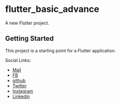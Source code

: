# flutter_basic_advance

A new Flutter project.

## Getting Started

This project is a starting point for a Flutter application.

Social Links:
- [Mail](mailto:dev.ab.nayeem@gmail.com)
- [FB](https://www.facebook.com/mdnayeemsarkar03)
- [github](https://github.com/mdnayeemsarker)
- [Twitter](https://twitter.com/mdnayeemsarkar3)
- [Instagram](https://www.instagram.com/mdnayeemsarkar3)
- [Linkedin](https://www.linkedin.com/in/mdnayeemsarkar3)
